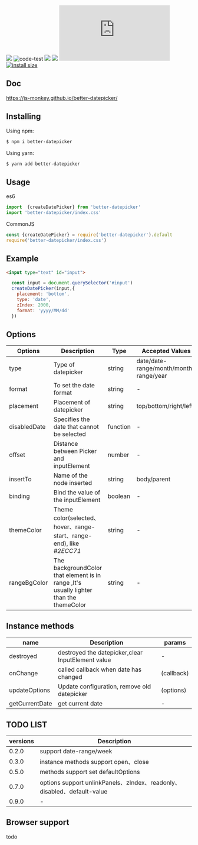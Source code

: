 <!-- <HEADER> // IGNORE IT -->

![](https://camo.githubusercontent.com/b39d1e12ba779319ff9bab0f56ba7e41f108d898/68747470733a2f2f696d672e736869656c64732e696f2f6769746875622f6c6963656e73652f6a756d6f646164612f76756558696e2e737667)
![code-test](https://github.com/Js-Monkey/better-datepicker/workflows/code-test/badge.svg)
![](https://www.travis-ci.org/Js-Monkey/better-datepicker.svg?branch=master)
![](https://img.shields.io/codecov/c/github/js-monkey/better-datepicker/master.svg)
![](http://img.badgesize.io/https://unpkg.com/better-datepicker@0.0.7/dist/betterDatePicker.es5.js)
[![install size](https://packagephobia.com/badge?p=better-datepicker)](https://packagephobia.com/result?p=better-datepicker)

## Doc
https://js-monkey.github.io/better-datepicker/

## Installing

Using npm:

```bash
$ npm i better-datepicker
```

Using yarn:

```bash
$ yarn add better-datepicker
```

## Usage

es6
```js
import  {createDatePicker} from 'better-datepicker'
import 'better-datepicker/index.css'
```
CommonJS

```js
const {createDatePicker} = require('better-datepicker').default
require('better-datepicker/index.css')
```


## Example

```html
<input type="text" id="input">
```

```js
  const input = document.querySelector('#input')
  createDatePicker(input,{
    placement: 'bottom',
    type: 'date',
    zIndex: 2000,
    format: 'yyyy/MM/dd'
  })
```

## Options

| Options | Description | Type | Accepted Values | Default |
|---------|------------ |---------- |-------------  |-------- |
| type | Type of datepicker | string | date/date-range/month/month-range/year | date |
| format | To set the date format | string | - | yyyy/mm/dd |
| placement | Placement of datepicker | string | top/bottom/right/left | bottom |
| disabledDate | Specifies the date that cannot be selected | function | - | - |
| offset | Distance between Picker and inputElement | number | - | 12 |
| insertTo | Name of the node inserted | string | body/parent | body |
| binding | Bind the value of the inputElement | boolean | - | true |
| themeColor  |     Theme color(selected、hover、range-start、range-end), like *#2ECC71*     |   string     |   -    | -
| rangeBgColor  |     The backgroundColor that element is in range ,It's usually lighter than the themeColor     |   string     |   -   | -


## Instance methods

| name | Description | params |
|---------|------------ |------------ |
| destroyed | destroyed the datepicker,clear InputElement value| -
| onChange | called callback when date has changed |(callback)
| updateOptions | Update configuration, remove old datepicker | (options)
| getCurrentDate | get current date | -

## TODO LIST

| versions | Description|
|---------|------------ |
| 0.2.0 | support date-range/week |
| 0.3.0 | instance methods support open、close |
| 0.5.0 | methods support  set defaultOptions |
| 0.7.0 | options support unlinkPanels、zIndex、readonly、disabled、default-value |
| 0.9.0 | - |

## Browser support

todo
